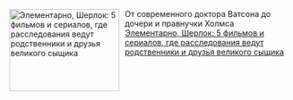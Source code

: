 <!--2025-04-05 19:15:21-->
<div class="yb">
  <div class="rss smaller1 kino_teatr"><a href="https://www.kino-teatr.ru/blog/y2025/4-5/2047/" title="Элементарно, Шерлок: 5 фильмов и сериалов, где расследования ведут родственники и друзья великого сыщика"><img src="https://www.kino-teatr.ru/blog/7/4/2047/poster.jpg" width="196" height="147" align="left" hspace="5" style="margin: 0px 10px 0px 5px" alt="Элементарно, Шерлок: 5 фильмов и сериалов, где расследования ведут родственники и друзья великого сыщика"/></a>От современного доктора Ватсона до дочери и правнучки Холмса <br><a class="light" href="https://www.kino-teatr.ru/blog/y2025/4-5/2047/">Элементарно, Шерлок: 5 фильмов и сериалов, где расследования ведут родственники и друзья великого сыщика</a></div>
</div>
